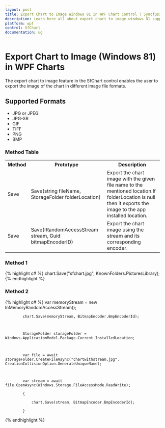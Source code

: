 ```yaml
---
layout: post
title: Export Chart to Image Windows 81 in WPF Chart Control | Syncfusion
description: Learn here all about export chart to image windows 81 support in Syncfusion Essential WPF Chart(SFChart) control, it's elements, and more.
platform: wpf
control: SfChart
documentation: ug
---
```


# Export Chart to Image (Windows 81) in WPF Charts

The export chart to image feature in the SfChart control enables the user to export the image of the chart in different image file formats. 

## Supported Formats

* JPG or JPEG
* JPG-XR
* GIF
* TIFF
* PNG
* BMP



### Method Table

<table>
<tr>
<th>
Method</th><th>
Prototype</th><th>
Description</th></tr>
<tr>
<td>
Save</td><td>
Save(string fileName, StorageFolder folderLocation)</td><td>
Export the chart image with the given file name to the mentioned location.If folderLocation is null then it exports the image to the app installed location.</td></tr>
<tr>
<td>
Save</td><td>
Save(IRandomAccessStream stream, Guid bitmapEncoderID)</td><td>
Export the chart image using the stream and its corresponding encoder.</td></tr>
</table>



### Method 1
{% highlight c# %}
chart.Save("sfchart.jpg", KnownFolders.PicturesLibrary);
{% endhighlight  %}


### Method 2
{% highlight c# %}
var memoryStream = new InMemoryRandomAccessStream();

            chart.Save(memoryStream, BitmapEncoder.BmpEncoderId);



            StorageFolder storageFolder = Windows.ApplicationModel.Package.Current.InstalledLocation;



            var file = await storageFolder.CreateFileAsync("chartwithstream.jpg", CreationCollisionOption.GenerateUniqueName);



            var stream = await file.OpenAsync(Windows.Storage.FileAccessMode.ReadWrite);

            {

                chart.Save(stream, BitmapEncoder.BmpEncoderId);

            }    

{% endhighlight  %}

